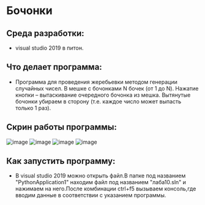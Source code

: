 # Бочонки
## Среда разработки:
- visual studio 2019 в питон.
## Что делает программа:
- Программа для проведения жеребьевки методом генерации случайных чисел.
В мешке с бочонками N бочек (от 1 до N).
Нажатие кнопки – вытаскивание очередного бочонка из мешка.
Вытянутые бочонки убираем в сторону (т.е. каждое число может выпасть только 1 раз).
## Скрин работы программы:
![image](https://user-images.githubusercontent.com/90550031/147226690-c4e28bde-7d4d-4cfd-8416-63b8daea008b.png)
![image](https://user-images.githubusercontent.com/90550031/147226795-f898afae-174d-43be-9b5a-79d2f93b4e6a.png)
![image](https://user-images.githubusercontent.com/90550031/147227078-2bc96c2c-5098-48c9-ade4-4fd53227a9ac.png)
![image](https://user-images.githubusercontent.com/90550031/147227121-365967d3-1ca0-4f48-add9-fe77f06484e0.png)
## Как запустить программу:
- В visual studio 2019 можно открыть файл.В папке под названием "PythonApplication1" находим файл под названием "лаба10.sln" и нажимаем на него.После комбинации ctrl+f5 вызываем консоль,где  вводим данные в соответствии с указанием программы.
